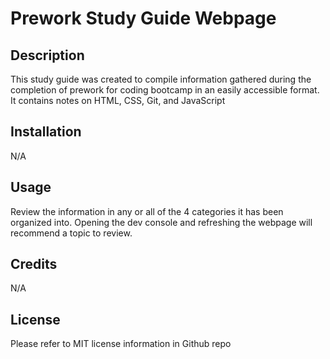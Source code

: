 # Prework Study Guide Webpage

## Description

This study guide was created to compile information gathered during the completion of prework for coding bootcamp in an easily accessible format. It contains notes on HTML, CSS, Git, and JavaScript

## Installation

N/A

## Usage

Review the information in any or all of the 4 categories it has been organized into. Opening the dev console and refreshing the webpage will recommend a topic to review.

## Credits

N/A

## License

Please refer to MIT license information in Github repo

